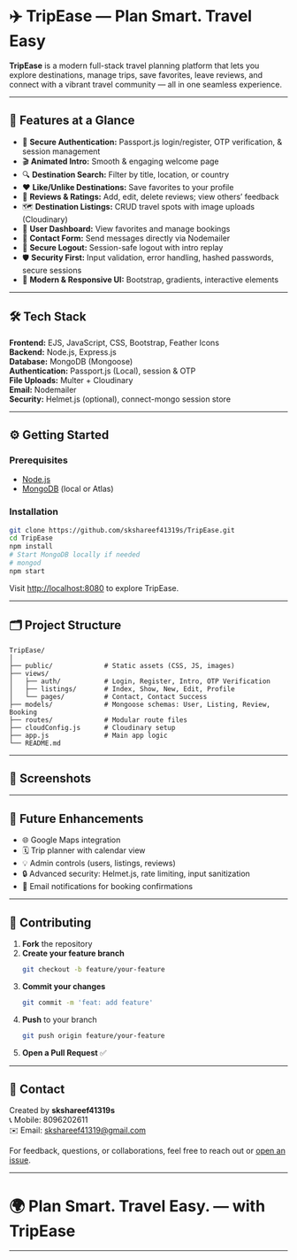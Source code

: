 # ✈️ TripEase — Plan Smart. Travel Easy

**TripEase** is a modern full-stack travel planning platform that lets you explore destinations, manage trips, save favorites, leave reviews, and connect with a vibrant travel community — all in one seamless experience.

---

## 🌟 Features at a Glance

- 🔐 **Secure Authentication:** Passport.js login/register, OTP verification, & session management  
- 🎬 **Animated Intro:** Smooth & engaging welcome page  
- 🔍 **Destination Search:** Filter by title, location, or country  
- ❤️ **Like/Unlike Destinations:** Save favorites to your profile  
- 💬 **Reviews & Ratings:** Add, edit, delete reviews; view others’ feedback  
- 🗺️ **Destination Listings:** CRUD travel spots with image uploads (Cloudinary)  
- 👤 **User Dashboard:** View favorites and manage bookings  
- 📧 **Contact Form:** Send messages directly via Nodemailer  
- 🚪 **Secure Logout:** Session-safe logout with intro replay  
- 🛡️ **Security First:** Input validation, error handling, hashed passwords, secure sessions  
- 🎨 **Modern & Responsive UI:** Bootstrap, gradients, interactive elements  

---

## 🛠️ Tech Stack

**Frontend:** EJS, JavaScript, CSS, Bootstrap, Feather Icons  
**Backend:** Node.js, Express.js  
**Database:** MongoDB (Mongoose)  
**Authentication:** Passport.js (Local), session & OTP  
**File Uploads:** Multer + Cloudinary  
**Email:** Nodemailer  
**Security:** Helmet.js (optional), connect-mongo session store  

---

## ⚙️ Getting Started

### Prerequisites

- [Node.js](https://nodejs.org/)
- [MongoDB](https://www.mongodb.com/) (local or Atlas)

### Installation

```bash
git clone https://github.com/skshareef41319s/TripEase.git
cd TripEase
npm install
# Start MongoDB locally if needed
# mongod
npm start
```

Visit [http://localhost:8080](http://localhost:8080) to explore TripEase.

---

## 🗂️ Project Structure

```
TripEase/
│
├── public/             # Static assets (CSS, JS, images)
├── views/
│   ├── auth/           # Login, Register, Intro, OTP Verification
│   ├── listings/       # Index, Show, New, Edit, Profile
│   └── pages/          # Contact, Contact Success
├── models/             # Mongoose schemas: User, Listing, Review, Booking
├── routes/             # Modular route files
├── cloudConfig.js      # Cloudinary setup
├── app.js              # Main app logic
└── README.md
```

---

## 📸 Screenshots

<!-- Add UI screenshots for intro page, login, listings, profile, contact form, etc. -->

---

## 📌 Future Enhancements

- 🌐 Google Maps integration
- 🗓️ Trip planner with calendar view
- 💡 Admin controls (users, listings, reviews)
- 🔒 Advanced security: Helmet.js, rate limiting, input sanitization
- 🔔 Email notifications for booking confirmations

---

## 🤝 Contributing

1. **Fork** the repository  
2. **Create your feature branch**
    ```bash
    git checkout -b feature/your-feature
    ```
3. **Commit your changes**
    ```bash
    git commit -m 'feat: add feature'
    ```
4. **Push** to your branch
    ```bash
    git push origin feature/your-feature
    ```
5. **Open a Pull Request** ✅

---

## 🙋 Contact

Created by **skshareef41319s**  
📞 Mobile: 8096202611  
✉️ Email: skshareef41319@gmail.com  

For feedback, questions, or collaborations, feel free to reach out or [open an issue](https://github.com/skshareef41319s/TripEase/issues).

---

# 🌍 Plan Smart. Travel Easy. — with TripEase

---


